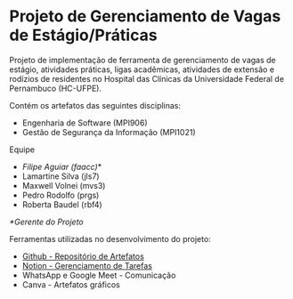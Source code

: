 # Projeto de Gerenciamento de Vagas de Estágio/Práticas
Projeto de implementação de ferramenta de gerenciamento de vagas de estágio, atividades práticas, ligas acadêmicas, atividades de extensão e rodízios de residentes no Hospital das Clínicas da Universidade Federal de Pernambuco (HC-UFPE).

Contém os artefatos das seguintes disciplinas:

* Engenharia de Software (MPI906)
* Gestão de Segurança da Informação (MPI1021)

Equipe

* _Filipe Aguiar (faacc)_*
* Lamartine Silva (jls7)
* Maxwell Volnei (mvs3)
* Pedro Rodolfo (prgs)
* Roberta Baudel (rbf4)
  
_*Gerente do Projeto_

Ferramentas utilizadas no desenvolvimento do projeto:

* [Github - Repositório de Artefatos](https://github.com/Mestrado-PGP-2023)
* [Notion - Gerenciamento de Tarefas](https://www.notion.so/team/d501e129-4beb-4a7b-849f-f11979672d21/join)
* WhatsApp e Google Meet - Comunicação
* Canva - Artefatos gráficos 
